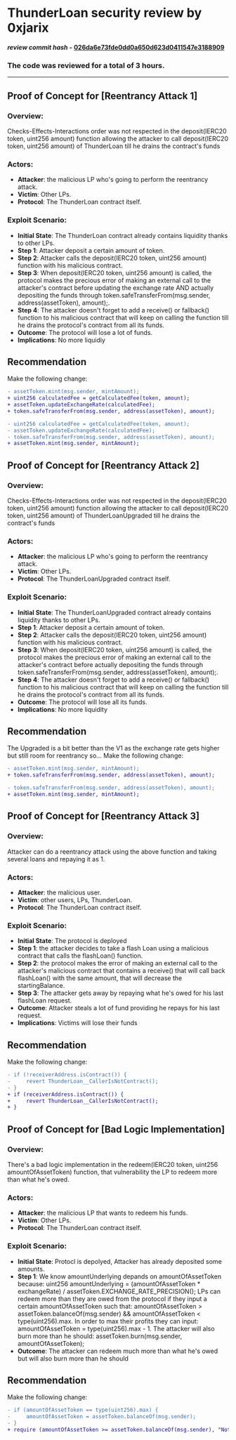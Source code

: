 # ThunderLoan security review by 0xjarix

*********************review commit hash -********************* **[026da6e73fde0dd0a650d623d0411547e3188909](https://github.com/Cyfrin/2023-11-Thunder-Loan)**

### The code was reviewed for a total of 3 hours.
---


## Proof of Concept for [Reentrancy Attack 1]

### Overview:
Checks-Effects-Interactions order was not respected in the deposit(IERC20 token, uint256 amount) function allowing the attacker to call deposit(IERC20 token, uint256 amount) of ThunderLoan till he drains the contract's funds

### Actors:
- **Attacker**: the malicious LP who's going to perform the reentrancy attack.
- **Victim**: Other LPs.
- **Protocol**: The ThunderLoan contract itself.

### Exploit Scenario:
- **Initial State**: The ThunderLoan contract already contains liquidity thanks to other LPs.
- **Step 1**: Attacker deposit a certain amount of token.
- **Step 2**: Attacker calls the deposit(IERC20 token, uint256 amount) function with his malicious contract.
- **Step 3**: When deposit(IERC20 token, uint256 amount) is called, the protocol makes the precious error of making an external call to the attacker's contract before updating the exchange rate AND actually depositing the funds through token.safeTransferFrom(msg.sender, address(assetToken), amount);.
- **Step 4**: The attacker doesn't forget to add a receive() or fallback() function to his malicious contract that will keep on calling the  function till he drains the protocol's contract from all its funds.
- **Outcome**: The protocol will lose a lot of funds.
- **Implications**: No more liquidiy

## Recommendation

Make the following change:

```diff
- assetToken.mint(msg.sender, mintAmount);
+ uint256 calculatedFee = getCalculatedFee(token, amount);
+ assetToken.updateExchangeRate(calculatedFee);
+ token.safeTransferFrom(msg.sender, address(assetToken), amount);

- uint256 calculatedFee = getCalculatedFee(token, amount);
- assetToken.updateExchangeRate(calculatedFee);
- token.safeTransferFrom(msg.sender, address(assetToken), amount);
+ assetToken.mint(msg.sender, mintAmount);

```
## Proof of Concept for [Reentrancy Attack 2]

### Overview:
Checks-Effects-Interactions order was not respected in the deposit(IERC20 token, uint256 amount) function allowing the attacker to call deposit(IERC20 token, uint256 amount) of ThunderLoanUpgraded till he drains the contract's funds

### Actors:
- **Attacker**: the malicious LP who's going to perform the reentrancy attack.
- **Victim**: Other LPs.
- **Protocol**: The ThunderLoanUpgraded contract itself.

### Exploit Scenario:
- **Initial State**: The ThunderLoanUpgraded contract already contains liquidity thanks to other LPs.
- **Step 1**: Attacker deposit a certain amount of token.
- **Step 2**: Attacker calls the deposit(IERC20 token, uint256 amount) function with his malicious contract.
- **Step 3**: When deposit(IERC20 token, uint256 amount) is called, the protocol makes the precious error of making an external call to the attacker's contract before actually depositing the funds through token.safeTransferFrom(msg.sender, address(assetToken), amount);.
- **Step 4**: The attacker doesn't forget to add a receive() or fallback() function to his malicious contract that will keep on calling the  function till he drains the protocol's contract from all its funds.
- **Outcome**: The protocol will lose all its funds.
- **Implications**: No more liquidity

## Recommendation
The Upgraded is a bit better than the V1 as the exchange rate gets higher but still room for reentrancy so...
Make the following change:

```diff
- assetToken.mint(msg.sender, mintAmount);
+ token.safeTransferFrom(msg.sender, address(assetToken), amount);

- token.safeTransferFrom(msg.sender, address(assetToken), amount);
+ assetToken.mint(msg.sender, mintAmount);

```
## Proof of Concept for [Reentrancy Attack 3]

### Overview:
Attacker can do a reentrancy attack using the above function and taking several loans and repaying it as 1.

### Actors:
- **Attacker**: the malicious user.
- **Victim**: other users, LPs, ThunderLoan.
- **Protocol**: The ThunderLoan contract itself.

### Exploit Scenario:
- **Initial State**: The protocol is deployed
- **Step 1**: the attacker decides to take a flash Loan using a malicious contract that calls the flashLoan() function.
- **Step 2**: the protocol makes the error of making an external call to the attacker's malicious contract that contains a receive() that will call back flashLoan() with the same amount, that will decrease the startingBalance.
- **Step 3**: The attacker gets away by repaying what he's owed for his last flashLoan request.
- **Outcome**: Attacker steals a lot of fund providing he repays for his last request.
- **Implications**: Victims will lose their funds

## Recommendation

Make the following change:

```diff
- if (!receiverAddress.isContract()) {
-     revert ThunderLoan__CallerIsNotContract();
- }
+ if (receiverAddress.isContract()) {
+     revert ThunderLoan__CallerIsNotContract();
+ }

```
## Proof of Concept for [Bad Logic Implementation]

### Overview:
There's a bad logic implementation in the redeem(IERC20 token, uint256 amountOfAssetToken) function, that vulnerability the LP to redeem more than what he's owed.

### Actors:
- **Attacker**: the malicious LP that wants to redeem his funds.
- **Victim**: Other LPs.
- **Protocol**: The ThunderLoan contract itself.

### Exploit Scenario:
- **Initial State**: Protocl is depolyed, Attacker has already deposited some amounts.
- **Step 1**: We know amountUnderlying depands on amountOfAssetToken because:
uint256 amountUnderlying = (amountOfAssetToken * exchangeRate) / assetToken.EXCHANGE_RATE_PRECISION();
LPs can redeem more than they are owed from the protocol if they input a certain amountOfAssetToken such that:
amountOfAssetToken > assetToken.balanceOf(msg.sender) && amountOfAssetToken < type(uint256).max.
In order to max their profits they can input: amountOfAssetToken = type(uint256).max - 1.
The attacker will also burn more than he should: assetToken.burn(msg.sender, amountOfAssetToken);
- **Outcome**: The attacker can redeem much more than what he's owed but will also burn more than he should

## Recommendation

Make the following change:

```diff
- if (amountOfAssetToken == type(uint256).max) {
-     amountOfAssetToken = assetToken.balanceOf(msg.sender);
- }
+ require (amountOfAssetToken >= assetToken.balanceOf(msg.sender), "Not enough assetToekn in msg.sender's balance")

```

